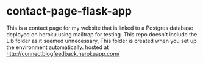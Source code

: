 # contact-page-flask-app
This is a contact page for my website that is linked to a Postgres database deployed on heroku using mailtrap for testing. This repo doesn't include the Lib folder as it seemed unnecessary, This folder is created when you set up the environment automatically.
hosted at http://connectblogfeedback.herokuapp.com/
